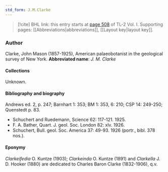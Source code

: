 ```yaml
---
std_form: J.M.Clarke
---
```


> [!cite] BHL link: this entry starts at [page 508](https://www.biodiversitylibrary.org/page/33120639) of TL-2 Vol. I.
> Supporting pages: [[Abbreviations|abbreviations]], [[Layout key|layout key]].

### Author

Clarke, John Mason (1857-1925), American palaeobotanist in the geological survey of New York. 
**Abbreviated name**: *J. M. Clarke*

#### Collections

Unknown.

#### Bibliography and biography

Andrews ed. 2, p. 247; Barnhart 1: 353; BM 1: 353, 6: 210; CSP 14: 249-250; Quenstedt p. 83.
- Schuchert and Ruedemann, Science 62: 117-121. 1925.
- F. A. Bather, Quart. J. geol. Soc. London 82: xlv. 1926.
- Schuchert, Bull. geol. Soc. America 37: 49-93. 1926 (portr., bibl. 378 nos.).

#### Eponymy

*Clarkeifedia* O. Kuntze (1903); *Clarkeinda* O. Kuntze (1891) and *Clarkella* J. D. Hooker (1880) are dedicated to Charles Baron Clarke (1832-1906), q.v.

